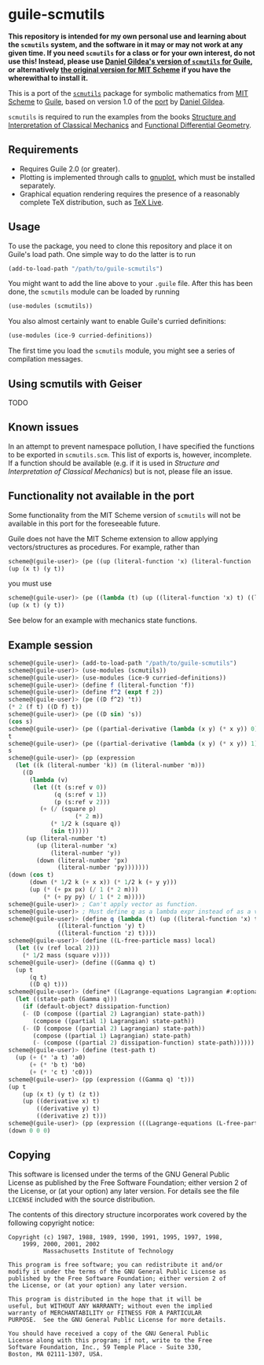 # guile-scmutils

**This repository is intended for my own personal use and learning about the `scmutils` system, and the software in it may or may not work at any given time. If you need `scmutils` for a class or for your own interest, do not use this! Instead, please use [Daniel Gildea's version of `scmutils` for Guile](http://www.cs.rochester.edu/~gildea/guile-scmutils/), or alternatively [the original version for MIT Scheme](http://www-swiss.ai.mit.edu/~gjs/6946/linux-install.htm) if you have the wherewithal to install it.**

This is a port of the [`scmutils`](http://www-swiss.ai.mit.edu/~gjs/6946/linux-install.htm) package for symbolic mathematics from [MIT Scheme](http://www.gnu.org/software/mit-scheme/) to [Guile](http://www.gnu.org/software/guile/guile.html), based on version 1.0 of the [port](http://www.cs.rochester.edu/~gildea/guile-scmutils/) by [Daniel Gildea](http://www.cs.rochester.edu/~gildea/).

`scmutils` is required to run the examples from the books [Structure and Interpretation of Classical Mechanics](http://mitpress.mit.edu/SICM/) and [Functional Differential Geometry](https://mitpress.mit.edu/books/functional-differential-geometry).

## Requirements

- Requires Guile 2.0 (or greater).
- Plotting is implemented through calls to [gnuplot](http://www.gnuplot.info), which must be installed separately.
- Graphical equation rendering requires the presence of a reasonably complete TeX distribution, such as [TeX Live](https://www.tug.org/texlive/).

## Usage

To use the package, you need to clone this repository and place it on Guile's load path. One simple way to do the latter is to run
```Scheme
(add-to-load-path "/path/to/guile-scmutils")
```
You might want to add the line above to your `.guile` file. After this has been done, the `scmutils` module can be loaded by running
```Scheme
(use-modules (scmutils))
```
You also almost certainly want to enable Guile's curried definitions:
```Scheme
(use-modules (ice-9 curried-definitions))
```

The first time you load the `scmutils` module, you might see a series of compilation messages.

## Using scmutils with Geiser

TODO

## Known issues

In an attempt to prevent namespace pollution, I have specified the functions to be exported in `scmutils.scm`. This list of exports is, however, incomplete. If a function should be available (e.g. if it is used in *Structure and Interpretation of Classical Mechanics*) but is not, please file an issue.

## Functionality not available in the port

Some functionality from the MIT Scheme version of `scmutils` will not be available in this port for the foreseeable future.

Guile does not have the MIT Scheme extension to allow applying vectors/structures as procedures. For example, rather than
```Scheme
scheme@(guile-user)> (pe ((up (literal-function 'x) (literal-function 'y)) 't))
(up (x t) (y t))
```
you must use
```Scheme
scheme@(guile-user)> (pe ((lambda (t) (up ((literal-function 'x) t) ((literal-function 'y) t))) 't))
(up (x t) (y t))
```
See below for an example with mechanics state functions.

## Example session

```Scheme
scheme@(guile-user)> (add-to-load-path "/path/to/guile-scmutils")
scheme@(guile-user)> (use-modules (scmutils))
scheme@(guile-user)> (use-modules (ice-9 curried-definitions))
scheme@(guile-user)> (define f (literal-function 'f))
scheme@(guile-user)> (define f^2 (expt f 2))
scheme@(guile-user)> (pe ((D f^2) 't))
(* 2 (f t) ((D f) t))
scheme@(guile-user)> (pe ((D sin) 's))
(cos s)
scheme@(guile-user)> (pe ((partial-derivative (lambda (x y) (* x y)) 0) 's 't ))
t
scheme@(guile-user)> (pe ((partial-derivative (lambda (x y) (* x y)) 1) 's 't ))
s
scheme@(guile-user)> (pp (expression
  (let ((k (literal-number 'k)) (m (literal-number 'm)))
    ((D
      (lambda (v)
       (let ((t (s:ref v 0))
             (q (s:ref v 1))
             (p (s:ref v 2)))
         (+ (/ (square p)
                   (* 2 m))
            (* 1/2 k (square q))
            (sin t)))))
     (up (literal-number 't)
        (up (literal-number 'x)
            (literal-number 'y))
        (down (literal-number 'px)
              (literal-number 'py)))))))
(down (cos t)
      (down (* 1/2 k (+ x x)) (* 1/2 k (+ y y)))
      (up (* (+ px px) (/ 1 (* 2 m)))
          (* (+ py py) (/ 1 (* 2 m)))))
scheme@(guile-user)> ; Can't apply vector as function.
scheme@(guile-user)> ; Must define q as a lambda expr instead of as a vector of literal functions.
scheme@(guile-user)> (define q (lambda (t) (up ((literal-function 'x) t)
              ((literal-function 'y) t)
              ((literal-function 'z) t))))
scheme@(guile-user)> (define ((L-free-particle mass) local)
  (let ((v (ref local 2)))
    (* 1/2 mass (square v))))
scheme@(guile-user)> (define ((Gamma q) t)
  (up t
      (q t)
      ((D q) t)))
scheme@(guile-user)> (define* ((Lagrange-equations Lagrangian #:optional dissipation-function) q)
  (let ((state-path (Gamma q)))
    (if (default-object? dissipation-function)
    (- (D (compose ((partial 2) Lagrangian) state-path))
       (compose ((partial 1) Lagrangian) state-path))
    (- (D (compose ((partial 2) Lagrangian) state-path))
       (compose ((partial 1) Lagrangian) state-path)
       (- (compose ((partial 2) dissipation-function) state-path))))))
scheme@(guile-user)> (define (test-path t)
  (up (+ (* 'a t) 'a0)
      (+ (* 'b t) 'b0)
      (+ (* 'c t) 'c0)))
scheme@(guile-user)> (pp (expression ((Gamma q) 't)))
(up t
    (up (x t) (y t) (z t))
    (up ((derivative x) t)
        ((derivative y) t)
        ((derivative z) t)))
scheme@(guile-user)> (pp (expression (((Lagrange-equations (L-free-particle 'm)) test-path) 't)))
(down 0 0 0)
```

## Copying

This software is licensed under the terms of the GNU General Public License as published by the Free Software Foundation; either version 2 of the License, or (at your option) any later version. For details see the file `LICENSE` included with the source distribution.

The contents of this directory structure incorporates work covered by the following copyright notice:

	Copyright (c) 1987, 1988, 1989, 1990, 1991, 1995, 1997, 1998,
		1999, 2000, 2001, 2002
              Massachusetts Institute of Technology

	This program is free software; you can redistribute it and/or
	modify it under the terms of the GNU General Public License as
	published by the Free Software Foundation; either version 2 of
	the License, or (at your option) any later version.

	This program is distributed in the hope that it will be
	useful, but WITHOUT ANY WARRANTY; without even the implied
	warranty of MERCHANTABILITY or FITNESS FOR A PARTICULAR
	PURPOSE.  See the GNU General Public License for more details.

	You should have received a copy of the GNU General Public
	License along with this program; if not, write to the Free
	Software Foundation, Inc., 59 Temple Place - Suite 330,
	Boston, MA 02111-1307, USA.
